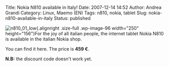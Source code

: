 Title: Nokia N810 available in Italy!
Date: 2007-12-14 14:52
Author: Andrea Grandi
Category: Linux, Maemo (EN)
Tags: n810, nokia, tablet
Slug: nokia-n810-available-in-italy
Status: published

![](http://www.andreagrandi.it/wp-content/uploads/2008/08/n810_01_low.jpg "n810_01_low"){.alignright
.size-full .wp-image-96 width="250" height="156"}For the joy of all
italian people, the internet tablet Nokia N810 is available in the
italian Nokia shop.

You can find it here. The price is **459 €**.

**N.B:** the discount code doesn't work yet.
